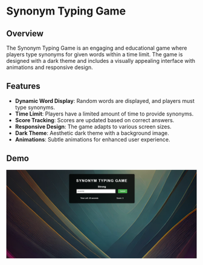 # Synonym Typing Game

## Overview
The Synonym Typing Game is an engaging and educational game where players type synonyms for given words within a time limit. The game is designed with a dark theme and includes a visually appealing interface with animations and responsive design.

## Features
- **Dynamic Word Display**: Random words are displayed, and players must type synonyms.
- **Time Limit**: Players have a limited amount of time to provide synonyms.
- **Score Tracking**: Scores are updated based on correct answers.
- **Responsive Design**: The game adapts to various screen sizes.
- **Dark Theme**: Aesthetic dark theme with a background image.
- **Animations**: Subtle animations for enhanced user experience.

## Demo
![alt text](image.png)

